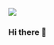 [![](https://gitee.com/realsimonooo/blog-image/raw/master/uPic/XsSn1F.svg)](https://www.calligrapher.ai/)


### Hi there 👋

<!--
**simon1uo/simon1uo** is a ✨ _special_ ✨ repository because its `README.md` (this file) appears on your GitHub profile.

Here are some ideas to get you started:

- 🔭 I’m currently working on ...
- 🌱 I’m currently learning ...
- 👯 I’m looking to collaborate on ...
- 🤔 I’m looking for help with ...
- 💬 Ask me about ...
- 📫 How to reach me: ...
- 😄 Pronouns: ...
- ⚡ Fun fact: ...
-->
